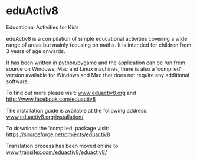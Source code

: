 eduActiv8
===========

Educational Activities for Kids

eduActiv8 is a compilation of simple educational activities covering a wide range of areas but mainly focusing on maths. It is intended for children from 3 years of age onwards.

It has been written in python/pygame and the application can be run from source on Windows, Mac and Linux machines, there is also a 'compiled' version available for Windows and Mac that does not require any additional software.

To find out more please visit: www.eduactiv8.org and http://www.facebook.com/eduactiv8

The installation guide is available at the following address: www.eduactiv8.org/installation/

To download the 'compiled' package visit: https://sourceforge.net/projects/eduactiv8

Translation process has been moved online to www.transifex.com/eduactiv8/eduactiv8/
